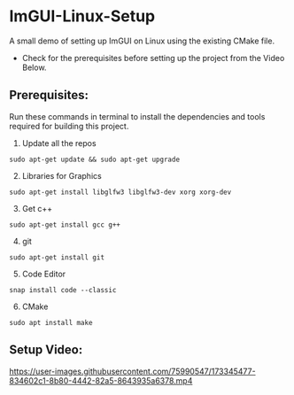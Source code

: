 # ImGUI-Linux-Setup
A small demo of setting up ImGUI on Linux using the existing CMake file.
  - Check for the prerequisites before setting up the project from the Video Below.

## Prerequisites:

Run these commands in terminal to install the dependencies and tools required for building this project. 

1. Update all the repos
```
sudo apt-get update && sudo apt-get upgrade
```
2. Libraries for Graphics
```
sudo apt-get install libglfw3 libglfw3-dev xorg xorg-dev
```

3. Get c++
```
sudo apt-get install gcc g++
```
4. git
```
sudo apt-get install git
```
5. Code Editor
```
snap install code --classic
```
6. CMake
```
sudo apt install make
```
## Setup Video:

https://user-images.githubusercontent.com/75990547/173345477-834602c1-8b80-4442-82a5-8643935a6378.mp4



